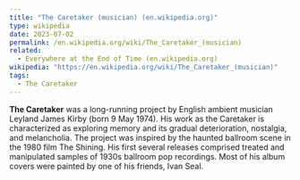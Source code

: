 ```yaml
---
title: "The Caretaker (musician) (en.wikipedia.org)"
type: wikipedia
date: 2023-07-02
permalink: /en.wikipedia.org/wiki/The_Caretaker_(musician)
related:
  - Everywhere at the End of Time (en.wikipedia.org)
wikipedia: "https://en.wikipedia.org/wiki/The_Caretaker_(musician)"
tags:
  - The Caretaker
---
```

**The Caretaker** was a long-running project by English ambient musician Leyland James Kirby (born 9 May 1974). His work as the Caretaker is characterized as exploring memory and its gradual deterioration, nostalgia, and melancholia. The project was inspired by the haunted ballroom scene in the 1980 film The Shining. His first several releases comprised treated and manipulated samples of 1930s ballroom pop recordings. Most of his album covers were painted by one of his friends, Ivan Seal.
